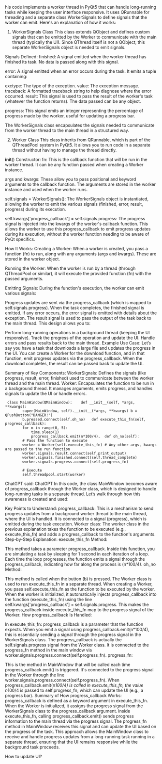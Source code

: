 his code implements a worker thread in PyQt5 that can handle long-running tasks while keeping the user interface responsive. It uses QRunnable for threading and a separate class WorkerSignals to define signals that the worker can emit. Here's an explanation of how it works:

1. WorkerSignals Class
This class extends QObject and defines custom signals that can be emitted by the Worker to communicate with the main thread (typically the UI). Since QThread itself is not a QObject, this separate WorkerSignals object is needed to emit signals.

Signals Defined:
finished: A signal emitted when the worker thread has finished its task. No data is passed along with this signal.

error: A signal emitted when an error occurs during the task. It emits a tuple containing:

exctype: The type of the exception.
value: The exception message.
traceback: A formatted traceback string to help diagnose where the error occurred.
result: This signal is used to pass the result of the worker's task (whatever the function returns). The data passed can be any object.

progress: This signal emits an integer representing the percentage of progress made by the worker, useful for updating a progress bar.

The WorkerSignals class encapsulates the signals needed to communicate from the worker thread to the main thread in a structured way.

2. Worker Class
This class inherits from QRunnable, which is part of the QThreadPool system in PyQt5. It allows you to run code in a separate thread without having to manage the thread directly.

__init__() Constructor:
fn: This is the callback function that will be run in the worker thread. It can be any function passed when creating a Worker instance.

args and kwargs: These allow you to pass positional and keyword arguments to the callback function. The arguments are stored in the worker instance and used when the worker runs.

self.signals = WorkerSignals(): The WorkerSignals object is instantiated, allowing the worker to emit the various signals (finished, error, result, progress) during its execution.

self.kwargs['progress_callback'] = self.signals.progress: The progress signal is injected into the kwargs of the worker's callback function. This allows the worker to use this progress_callback to emit progress updates during its execution, without the worker function needing to be aware of PyQt specifics.

How It Works:
Creating a Worker: When a worker is created, you pass a function (fn) to run, along with any arguments (args and kwargs). These are stored in the worker object.

Running the Worker: When the worker is run by a thread (through QThreadPool or similar), it will execute the provided function (fn) with the passed arguments.

Emitting Signals: During the function's execution, the worker can emit various signals:

Progress updates are sent via the progress_callback (which is mapped to self.signals.progress).
When the task completes, the finished signal is emitted.
If any error occurs, the error signal is emitted with details about the exception.
The result signal is used to pass the output of the task back to the main thread.
This design allows you to:

Perform long-running operations in a background thread (keeping the UI responsive).
Track the progress of the operation and update the UI.
Handle errors and pass results back to the main thread.
Example Use Case:
Let’s say you have a task that downloads a large file and updates the progress in the UI. You can create a Worker for the download function, and in that function, emit progress updates via the progress_callback. When the download completes, the result can be passed back to update the UI.

Summary of Key Components:
WorkerSignals: Defines the signals (like progress, result, error, finished) used to communicate between the worker thread and the main thread.
Worker: Encapsulates the function to be run in a background thread. It manages arguments, emits progress, and handles signals to update the UI or handle errors.



```
 class MainWindow(QMainWindow):    def __init__(self, *args, **kwargs):
        super(MainWindow, self).__init__(*args, **kwargs) b = QPushButton("DANGER!")
        b.pressed.connect(self.oh_no)   def execute_this_fn(self, progress_callback):
        for n in range(0, 5):
            time.sleep(1)
            progress_callback.emit(n*100/4).  def oh_no(self):
        # Pass the function to execute
        worker = Worker(self.execute_this_fn) # Any other args, kwargs are passed to the run function
        worker.signals.result.connect(self.print_output)
        worker.signals.finished.connect(self.thread_complete)
        worker.signals.progress.connect(self.progress_fn)

        # Execute
        self.threadpool.start(worker)

```

ChatGPT said:
ChatGPT
In this code, the class MainWindow becomes aware of progress_callback through the Worker class, which is designed to handle long-running tasks in a separate thread. Let’s walk through how this awareness is created and used:

Key Points to Understand:
progress_callback: This is a mechanism to send progress updates from a background worker thread to the main thread, where the UI is handled. It is connected to a signal (progress), which is emitted during the task execution.
Worker class: The worker class in the previous explanation takes the function to be executed (e.g., execute_this_fn) and adds a progress_callback to the function's arguments.
Step-by-Step Explanation:
execute_this_fn Method:

This method takes a parameter progress_callback. Inside this function, you are simulating a task by sleeping for 1 second in each iteration of a loop.
Each time the loop progresses, the function emits a signal through the progress_callback, indicating how far along the process is (n*100/4).
oh_no Method:

This method is called when the button (b) is pressed.
The Worker class is used to run execute_this_fn in a separate thread. When creating a Worker, you pass self.execute_this_fn as the function to be executed by the worker.
When the worker is initialized, it automatically injects progress_callback into the function (execute_this_fn) using the line self.kwargs['progress_callback'] = self.signals.progress. This makes the progress_callback inside execute_this_fn map to the progress signal of the Worker.
How progress_callback Is Handled:

In execute_this_fn: progress_callback is a parameter that the function expects. When you emit a signal using progress_callback.emit(n*100/4), this is essentially sending a signal through the progress signal in the WorkerSignals class.
The progress_callback is actually the self.signals.progress signal from the Worker class. It is connected to the progress_fn method in the main window via worker.signals.progress.connect(self.progress_fn).
progress_fn:

This is the method in MainWindow that will be called each time progress_callback.emit() is triggered. It's connected to the progress signal in the Worker through the line worker.signals.progress.connect(self.progress_fn).
When progress_callback.emit(n*100/4) is called in execute_this_fn, the value n*100/4 is passed to self.progress_fn, which can update the UI (e.g., a progress bar).
Summary of How progress_callback Works:
progress_callback is defined as a keyword argument in execute_this_fn.
When the Worker is initialized, it assigns the progress signal from the WorkerSignals class to the progress_callback argument.
Inside execute_this_fn, calling progress_callback.emit() sends progress information to the main thread via the progress signal.
The progress_fn method in MainWindow receives this signal and can update the UI based on the progress of the task.
This approach allows the MainWindow class to receive and handle progress updates from a long-running task running in a separate thread, ensuring that the UI remains responsive while the background task proceeds.







How to update UI?